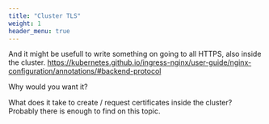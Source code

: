 ```yaml
---
title: "Cluster TLS"
weight: 1
header_menu: true
---
```


And it might be usefull to write something on going to all HTTPS, also inside the cluster.
https://kubernetes.github.io/ingress-nginx/user-guide/nginx-configuration/annotations/#backend-protocol

Why would you want it?

What does it take to create / request certificates inside the cluster? Probably there is enough to find on this topic.
